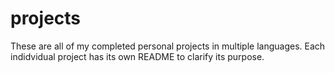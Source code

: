 # projects
These are all of my completed personal projects in multiple languages. Each indidvidual project has its own README to clarify its purpose.
